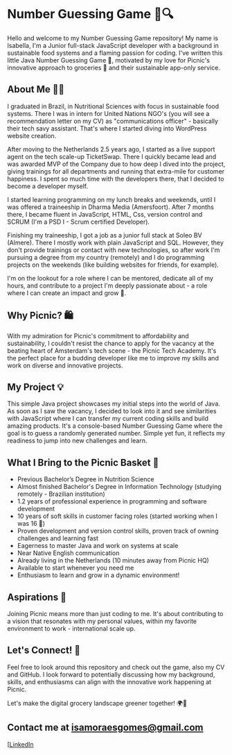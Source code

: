 # Number Guessing Game 🎲🔍

Hello and welcome to my Number Guessing Game repository! My name is Isabella, I'm a Junior full-stack JavaScript developer with a background in sustainable food systems and a flaming passion for coding.
I've written this little Java Number Guessing Game 🚀, motivated by my love for Picnic's innovative approach to groceries 🛒 and their sustainable app-only service.

## About Me 🙋‍♂️
I graduated in Brazil, in Nutritional Sciences with focus in sustainable food systems. There I was in intern for United Nations NGO's (you will see a recommendation letter on my CV) as "communications officer" - basically their tech savy assistant. That's where I started diving into WordPress website creation.

After moving to the Netherlands 2.5 years ago, I started as a live support agent on the tech scale-up TicketSwap. There I quickly became lead and was awarded MVP of the Company due to how deep I dived into the project, 
giving trainings for all departments and running that extra-mile for customer happiness. I spent so much time with the developers there, that I decided to become a developer myself.

I started learning programming on my lunch breaks and weekends, until I was offered a traineeship in Dharma Media (Amersfoort).
After 7 months there, I became fluent in JavaScript, HTML, Css, version control and SCRUM (I'm a PSD I - Scrum certified Developer).

Finishing my traineeship, I got a job as a junior full stack at Soleo BV (Almere). There I mostly work with plain JavaScript and SQL.
However, they don't provide trainings or contact with new technologies, so after work I'm pursuing a degree from my country (remotely) and I do programming projects on the weekends (like building websites for friends, for example).

I'm on the lookout for a role where I can be mentored, dedicate all of my hours, and contribute to a project I'm deeply passionate about - a role where I can create an impact and grow 🌟.

## Why Picnic? 🛍️

With my admiration for Picnic's commitment to affordability and sustainability, I couldn't resist the chance to apply for the vacancy at the beating heart of Amsterdam's tech scene - the Picnic Tech Academy.
It's the perfect place for a budding developer like me to improve my skills and work on diverse and innovative projects. 

## My Project 💡

This simple Java project showcases my initial steps into the world of Java.
As soon as I saw the vacancy, I decided to look into it and see similarities with JavaScript where I can transfer my current coding skills and build amazing products.
It's a console-based Number Guessing Game where the goal is to guess a randomly generated number. Simple yet fun, it reflects my readiness to jump into new challenges and learn.

## What I Bring to the Picnic Basket 🧺

- Previous Bachelor’s Degree in Nutrition Science
- Almost finished Bachelor's Degree in Information Technology (studying remotely - Brazilian institution)
- 1.2 years of professional experience in programming and software development
- 10 years of soft skills in customer facing roles (started working when I was 16 💪)
- Proven development and version control skills, proven track of owning challenges and learning fast
- Eagerness to master Java and work on systems at scale
- Near Native English communication
- Already living in the Netherlands (10 minutes away from Picnic HQ)
- Available to start whenever you need me
- Enthusiasm to learn and grow in a dynamic environment!

## Aspirations 🌈

Joining Picnic means more than just coding to me. It's about contributing to a vision that resonates with my personal values, within my favorite environment to work - international scale up.

## Let's Connect! 🤝

Feel free to look around this repository and check out the game, also my CV and GitHub.
I look forward to potentially discussing how my background, skills, and enthusiasms can align with the innovative work happening at Picnic.

Let's make the digital grocery landscape greener together! 🌍💚

Contact me at isamoraesgomes@gmail.com
---

[[LinkedIn](https://www.linkedin.com/in/isabellamoraes/)
